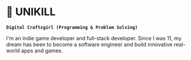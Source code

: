 # 🌠 UNIKILL

**`Digital Craftsgirl (Programming & Problem Solving) `**

I'm an indie game developer and full-stack developer. Since I was 11, my dream has been to become a software engineer and build innovative real-world apps and games.

<p align="left">
<a herf="https://usagif.com/wp-content/uploads/gif/outerspace-18.gif">
</a>
</p>
